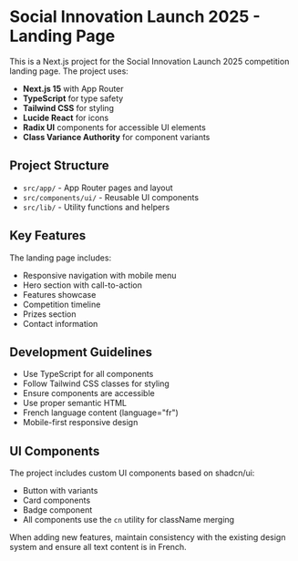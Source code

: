 <!-- Use this file to provide workspace-specific custom instructions to Copilot. For more details, visit https://code.visualstudio.com/docs/copilot/copilot-customization#_use-a-githubcopilotinstructionsmd-file -->

# Social Innovation Launch 2025 - Landing Page

This is a Next.js project for the Social Innovation Launch 2025 competition landing page. The project uses:

- **Next.js 15** with App Router
- **TypeScript** for type safety
- **Tailwind CSS** for styling
- **Lucide React** for icons
- **Radix UI** components for accessible UI elements
- **Class Variance Authority** for component variants

## Project Structure

- `src/app/` - App Router pages and layout
- `src/components/ui/` - Reusable UI components
- `src/lib/` - Utility functions and helpers

## Key Features

The landing page includes:
- Responsive navigation with mobile menu
- Hero section with call-to-action
- Features showcase
- Competition timeline
- Prizes section
- Contact information

## Development Guidelines

- Use TypeScript for all components
- Follow Tailwind CSS classes for styling
- Ensure components are accessible
- Use proper semantic HTML
- French language content (language="fr")
- Mobile-first responsive design

## UI Components

The project includes custom UI components based on shadcn/ui:
- Button with variants
- Card components
- Badge component
- All components use the `cn` utility for className merging

When adding new features, maintain consistency with the existing design system and ensure all text content is in French.
